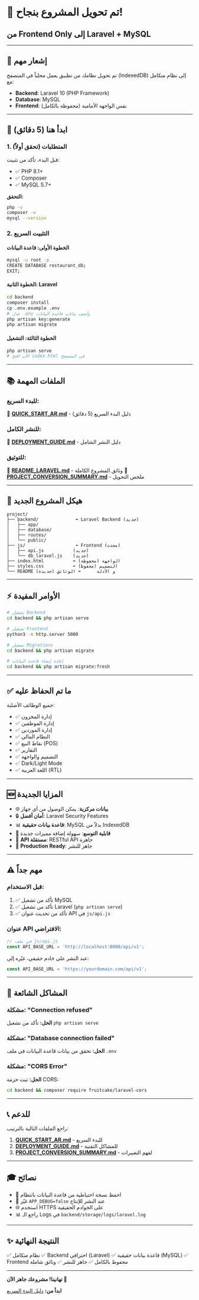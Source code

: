 # 🎉 تم تحويل المشروع بنجاح!

## من Frontend Only إلى Laravel + MySQL

---

## 📢 إشعار مهم

تم تحويل نظامك من تطبيق يعمل محلياً في المتصفح (IndexedDB) إلى نظام متكامل مع:
- **Backend**: Laravel 10 (PHP Framework)
- **Database**: MySQL
- **Frontend**: نفس الواجهة الأمامية (محفوظة بالكامل)

---

## 🚀 ابدأ هنا (5 دقائق)

### 1. المتطلبات (تحقق أولاً)

قبل البدء، تأكد من تثبيت:
- ✅ PHP 8.1+
- ✅ Composer
- ✅ MySQL 5.7+

**التحقق:**
```bash
php -v
composer -v
mysql --version
```

### 2. التثبيت السريع

#### الخطوة الأولى: قاعدة البيانات
```bash
mysql -u root -p
CREATE DATABASE restaurant_db;
EXIT;
```

#### الخطوة الثانية: Laravel
```bash
cd backend
composer install
cp .env.example .env
# عدل .env وأضف بيانات قاعدة البيانات
php artisan key:generate
php artisan migrate
```

#### الخطوة الثالثة: التشغيل
```bash
php artisan serve
# الآن افتح index.html في المتصفح
```

---

## 📚 الملفات المهمة

### للبدء السريع:
📖 **[QUICK_START_AR.md](QUICK_START_AR.md)** - دليل البدء السريع (5 دقائق)

### للنشر الكامل:
📖 **[DEPLOYMENT_GUIDE.md](DEPLOYMENT_GUIDE.md)** - دليل النشر الشامل

### للتوثيق:
📖 **[README_LARAVEL.md](README_LARAVEL.md)** - وثائق المشروع الكاملة
📖 **[PROJECT_CONVERSION_SUMMARY.md](PROJECT_CONVERSION_SUMMARY.md)** - ملخص التحويل

---

## 📁 هيكل المشروع الجديد

```
project/
├── backend/              ⬅️ Laravel Backend (جديد)
│   ├── app/
│   ├── database/
│   ├── routes/
│   └── public/
├── js/                   ⬅️ Frontend (محدث)
│   ├── api.js           (جديد)
│   └── db_laravel.js    (جديد)
├── index.html           ⬅️ الواجهة (محفوظة)
├── styles.css           ⬅️ التصميم (محفوظ)
└── README و الأدلة      ⬅️ الوثائق (جديدة)
```

---

## ⚡ الأوامر المفيدة

```bash
# تشغيل Backend
cd backend && php artisan serve

# تشغيل Frontend
python3 -m http.server 5000

# تشغيل Migrations
cd backend && php artisan migrate

# إعادة إنشاء قاعدة البيانات
cd backend && php artisan migrate:fresh
```

---

## ✅ ما تم الحفاظ عليه

جميع الوظائف الأصلية:
- ✅ إدارة المخزون
- ✅ إدارة الموظفين
- ✅ إدارة الموردين
- ✅ النظام المالي
- ✅ نقاط البيع (POS)
- ✅ التقارير
- ✅ التصميم والواجهة
- ✅ Dark/Light Mode
- ✅ اللغة العربية (RTL)

---

## 🆕 المزايا الجديدة

- 🌐 **بيانات مركزية**: يمكن الوصول من أي جهاز
- 🔒 **أمان أفضل**: Laravel Security Features
- 📊 **قاعدة بيانات حقيقية**: MySQL بدلاً من IndexedDB
- 🚀 **قابلية التوسع**: سهولة إضافة مميزات جديدة
- 📡 **API مستقلة**: RESTful API جاهزة
- 💼 **Production Ready**: جاهز للنشر

---

## ⚠️ مهم جداً

### قبل الاستخدام:

1. ✅ تأكد من تشغيل MySQL
2. ✅ تأكد من تشغيل Laravel (`php artisan serve`)
3. ✅ تأكد من تحديث عنوان API في `js/api.js`

### عنوان API الافتراضي:
```javascript
// في ملف js/api.js
const API_BASE_URL = 'http://localhost:8000/api/v1';
```

عند النشر على خادم حقيقي، غيّره إلى:
```javascript
const API_BASE_URL = 'https://yourdomain.com/api/v1';
```

---

## 🐛 المشاكل الشائعة

### مشكلة: "Connection refused"
**الحل:** تأكد من تشغيل `php artisan serve`

### مشكلة: "Database connection failed"
**الحل:** تحقق من بيانات قاعدة البيانات في ملف `.env`

### مشكلة: "CORS Error"
**الحل:** ثبت حزمة CORS:
```bash
cd backend && composer require fruitcake/laravel-cors
```

---

## 📞 للدعم

راجع الملفات التالية بالترتيب:
1. **[QUICK_START_AR.md](QUICK_START_AR.md)** - للبدء السريع
2. **[DEPLOYMENT_GUIDE.md](DEPLOYMENT_GUIDE.md)** - للمشاكل التقنية
3. **[PROJECT_CONVERSION_SUMMARY.md](PROJECT_CONVERSION_SUMMARY.md)** - لفهم التغييرات

---

## 🎓 نصائح

- 💾 احفظ نسخة احتياطية من قاعدة البيانات بانتظام
- 🔐 غيّر `APP_DEBUG=false` عند النشر للإنتاج
- 🌐 استخدم HTTPS على الخوادم الحقيقية
- 📊 راجع الـ Logs في `backend/storage/logs/laravel.log`

---

## ✨ النتيجة النهائية

✅ نظام متكامل
✅ Backend احترافي (Laravel)
✅ قاعدة بيانات حقيقية (MySQL)
✅ Frontend محفوظ بالكامل
✅ جاهز للنشر
✅ وثائق شاملة

---

**تهانينا! مشروعك جاهز الآن 🎉**

**ابدأ من:** [دليل البدء السريع](QUICK_START_AR.md)
